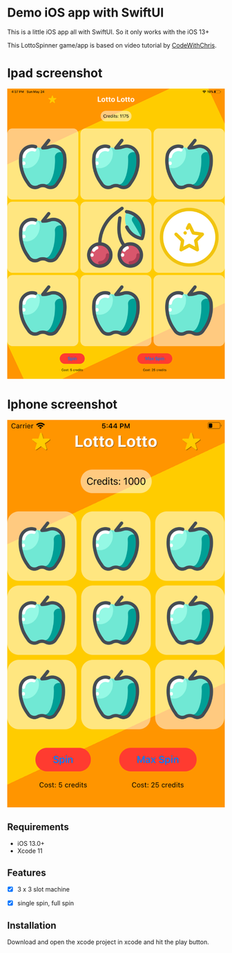 # Demo iOS app with SwiftUI
This is a little iOS app all with SwiftUI. So it only works with the iOS 13+

This LottoSpinner game/app is based on video tutorial by [CodeWithChris](https://www.youtube.com/watch?v=VlhcNR7Qrno).

# Ipad screenshot
![](ipad.png)

# Iphone screenshot
![](iphone.png)


## Requirements
- iOS 13.0+
- Xcode 11


## Features
- [x] 3 x 3 slot machine
- [x] single spin, full spin


## Installation
Download and open the xcode project in xcode and hit the play button.
